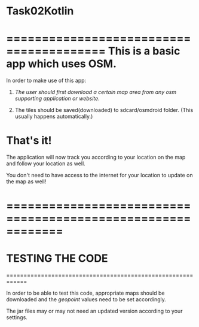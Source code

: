 # Task02Kotlin

========================================
This is a basic app which uses **OSM**.
========================================

In order to make use of this app:

1. *The user should first download a certain map area
from any osm supporting application or website*.

2. The tiles should be saved(downloaded) to sdcard/osmdroid folder.
(This usually happens automatically.)

That's it!
============================================

The application will now track you according to your location on the map
and follow your location as well.

You don't need to have access to the internet for your location to update
on the map as well!

============================================================
============================================================
TESTING THE CODE
=============================================================
============================================================

In order to be able to test this code, appropriate maps should be
downloaded and the *geopoint* values need to be set accordingly.

The jar files may or may not need an updated version according to
your settings.
